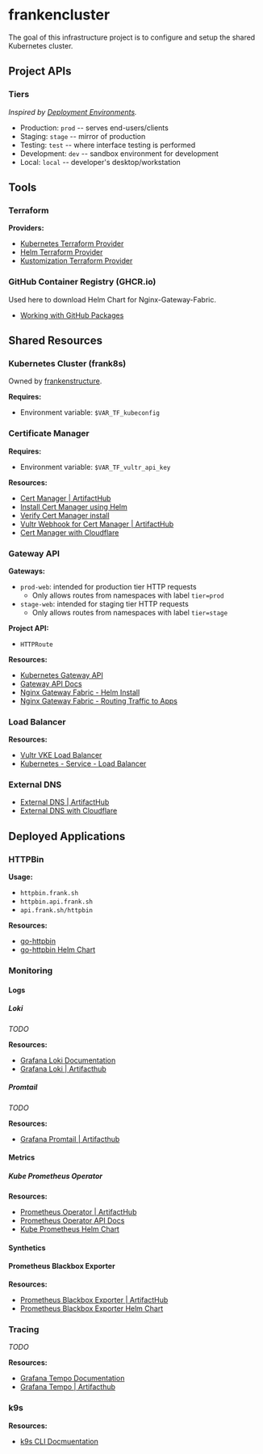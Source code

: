 # frankencluster

The goal of this infrastructure project is to configure and setup the shared
Kubernetes cluster.

## Project APIs

### Tiers

_Inspired by [Deployment Environments][wiki-deploy-envs]._

- Production: `prod` -- serves end-users/clients
- Staging: `stage` -- mirror of production
- Testing: `test` -- where interface testing is performed
- Development: `dev` -- sandbox environment for development
- Local: `local` -- developer's desktop/workstation

## Tools

### Terraform

**Providers:**

- [Kubernetes Terraform Provider][terraform-provider-k8s]
- [Helm Terraform Provider][terraform-provider-helm]
- [Kustomization Terraform Provider][terraform-provider-kustomization]

### GitHub Container Registry (GHCR.io)

Used here to download Helm Chart for Nginx-Gateway-Fabric.

- [Working with GitHub Packages][ghcr-docs-pkgs]

## Shared Resources

### Kubernetes Cluster (frank8s)

Owned by [frankenstructure](../frankenstructure).

**Requires:**

- Environment variable: `$VAR_TF_kubeconfig`

### Certificate Manager

**Requires:**

- Environment variable: `$VAR_TF_vultr_api_key`

**Resources:**

- [Cert Manager | ArtifactHub][artifacthub-cert-manager]
- [Install Cert Manager using Helm][cert-manager-helm-install]
- [Verify Cert Manager install][cert-manager-verify]
- [Vultr Webhook for Cert Manager | ArtifactHub][artifacthub-cert-manager-vultr-webhook]
- [Cert Manager with Cloudflare][cert-manager-cloudflare]

### Gateway API

**Gateways:**

- `prod-web`: intended for production tier HTTP requests
  - Only allows routes from namespaces with label `tier=prod`
- `stage-web`: intended for staging tier HTTP requests
  - Only allows routes from namespaces with label `tier=stage`

**Project API:**

- `HTTPRoute`

**Resources:**

- [Kubernetes Gateway API][k8s-gateway-api]
- [Gateway API Docs][gateway-api-docs]
- [Nginx Gateway Fabric - Helm Install][ngf-helm-install]
- [Nginx Gateway Fabric - Routing Traffic to Apps][ngf-routing]

### Load Balancer

**Resources:**

- [Vultr VKE Load Balancer][vultr-vke-lb]
- [Kubernetes - Service - Load Balancer][k8s-docs-svc-lb]

### External DNS

- [External DNS | ArtifactHub][artifacthub-external-dns]
- [External DNS with Cloudflare][external-dns-cloudflare]

## Deployed Applications

### HTTPBin

**Usage:**

- `httpbin.frank.sh`
- `httpbin.api.frank.sh`
- `api.frank.sh/httpbin`

**Resources:**

- [go-httpbin][httpbingo]
- [go-httpbin Helm Chart][httpbingo-helm-chart]

### Monitoring

#### Logs

##### Loki

_TODO_

**Resources:**

- [Grafana Loki Documentation][loki-docs]
- [Grafana Loki | Artifacthub][artifacthub-loki]

##### Promtail

_TODO_

**Resources:**

- [Grafana Promtail | Artifacthub][artifacthub-promtail]

#### Metrics

##### Kube Prometheus Operator

**Resources:**

- [Prometheus Operator | ArtifactHub][artifacthub-kube-prom]
- [Prometheus Operator API Docs][kube-prom-docs-api]
- [Kube Prometheus Helm Chart][kube-prom-helm-chart]

#### Synthetics

#### Prometheus Blackbox Exporter

**Resources:**

- [Prometheus Blackbox Exporter | ArtifactHub][artifacthub-prom-blackbox]
- [Prometheus Blackbox Exporter Helm Chart][prom-blackbox-helm-chart]

### Tracing

_TODO_

**Resources:**

- [Grafana Tempo Documentation][tempo-docs]
- [Grafana Tempo | Artifacthub][artifacthub-tempo]

### k9s

**Resources:**

- [k9s CLI Docmuentation][k9s-docs]

<!--- REFERENCE LINKS --->

[artifacthub-cert-manager-vultr-webhook]: https://artifacthub.io/packages/helm/vultr/cert-manager-webhook-vultr
[artifacthub-cert-manager]: https://artifacthub.io/packages/helm/cert-manager/cert-manager
[artifacthub-external-dns]: https://artifacthub.io/packages/helm/external-dns/external-dns
[artifacthub-kube-prom]: https://artifacthub.io/packages/helm/prometheus-community/kube-prometheus-stack
[artifacthub-loki]: https://artifacthub.io/packages/helm/grafana/loki
[artifacthub-prom-blackbox]: https://artifacthub.io/packages/helm/prometheus-community/prometheus-blackbox-exporter
[artifacthub-promtail]: https://artifacthub.io/packages/helm/grafana/promtail
[artifacthub-tempo]: https://artifacthub.io/packages/helm/grafana/tempo
[cert-manager-cloudflare]: https://cert-manager.io/docs/configuration/acme/dns01/cloudflare/#api-tokens
[cert-manager-helm-install]: https://cert-manager.io/docs/installation/helm/
[cert-manager-verify]: https://cert-manager.io/docs/installation/kubectl/#verify
[external-dns-cloudflare]: https://github.com/kubernetes-sigs/external-dns/blob/master/docs/tutorials/cloudflare.md#using-helm
[gateway-api-docs]: https://gateway-api.sigs.k8s.io/implementations/#nginx-gateway-fabric
[ghcr-docs-pkgs]: https://docs.github.com/en/packages/working-with-a-github-packages-registry/working-with-the-container-registry
[httpbingo-helm-chart]: https://github.com/matheusfm/httpbin-chart
[httpbingo]: https://httpbingo.org/
[k8s-docs-svc-lb]: https://kubernetes.io/docs/concepts/services-networking/service/#loadbalancer
[k8s-gateway-api]: https://kubernetes.io/docs/concepts/services-networking/gateway/
[k9s-docs]: https://k9scli.io/
[kube-prom-docs-api]: https://prometheus-operator.dev/docs/api-reference/api/
[kube-prom-helm-chart]: https://github.com/prometheus-community/helm-charts/tree/main/charts/kube-prometheus-stack
[loki-docs]: https://grafana.com/docs/loki/latest/
[ngf-helm-install]: https://docs.nginx.com/nginx-gateway-fabric/installation/installing-ngf/helm/
[ngf-routing]: https://docs.nginx.com/nginx-gateway-fabric/how-to/traffic-management/routing-traffic-to-your-app/
[prom-blackbox-helm-chart]: https://github.com/prometheus-community/helm-charts/blob/main/charts/prometheus-blackbox-exporter/README.md
[tempo-docs]: https://grafana.com/oss/tempo/
[terraform-provider-helm]: https://registry.terraform.io/providers/hashicorp/helm/latest/docs
[terraform-provider-k8s]: https://registry.terraform.io/providers/hashicorp/kubernetes/latest/docs
[terraform-provider-kustomization]: https://registry.terraform.io/providers/kbst/kustomization/latest/docs
[vultr-vke-lb]: https://docs.vultr.com/vultr-kubernetes-engine#vke-load-balancer
[wiki-deploy-envs]: https://en.wikipedia.org/wiki/Deployment_environment#Environments
